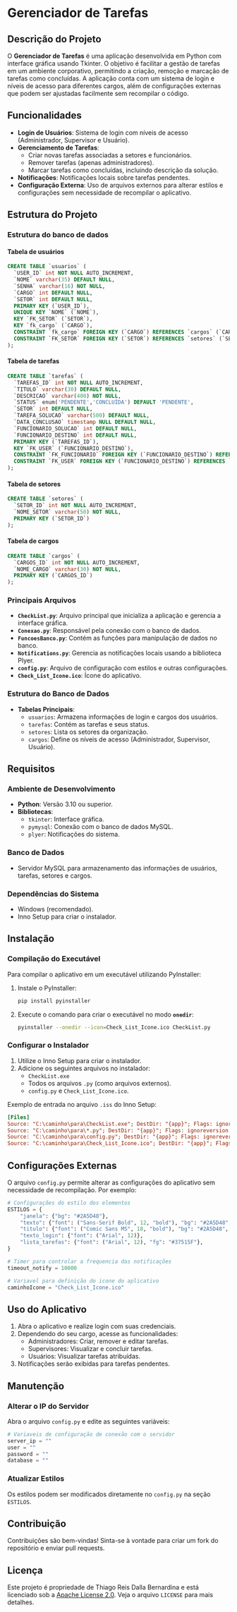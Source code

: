 # Gerenciador de Tarefas
## Descrição do Projeto
O **Gerenciador de Tarefas** é uma aplicação desenvolvida em Python com interface gráfica usando Tkinter. O objetivo é facilitar a gestão de tarefas em um ambiente corporativo, permitindo a criação, remoção e marcação de tarefas como concluídas. A aplicação conta com um sistema de login e níveis de acesso para diferentes cargos, além de configurações externas que podem ser ajustadas facilmente sem recompilar o código.

## Funcionalidades
- **Login de Usuários**: Sistema de login com níveis de acesso (Administrador, Supervisor e Usuário).
- **Gerenciamento de Tarefas**:
  - Criar novas tarefas associadas a setores e funcionários.
  - Remover tarefas (apenas administradores).
  - Marcar tarefas como concluídas, incluindo descrição da solução.
- **Notificações**: Notificações locais sobre tarefas pendentes.
- **Configuração Externa**: Uso de arquivos externos para alterar estilos e configurações sem necessidade de recompilar o aplicativo.

## Estrutura do Projeto

### Estrutura do banco de dados

#### Tabela de usuários
```sql 
CREATE TABLE `usuarios` (
  `USER_ID` int NOT NULL AUTO_INCREMENT,
  `NOME` varchar(35) DEFAULT NULL,
  `SENHA` varchar(16) NOT NULL,
  `CARGO` int DEFAULT NULL,
  `SETOR` int DEFAULT NULL,
  PRIMARY KEY (`USER_ID`),
  UNIQUE KEY `NOME` (`NOME`),
  KEY `FK_SETOR` (`SETOR`),
  KEY `fk_cargo` (`CARGO`),
  CONSTRAINT `fk_cargo` FOREIGN KEY (`CARGO`) REFERENCES `cargos` (`CARGOS_ID`),
  CONSTRAINT `FK_SETOR` FOREIGN KEY (`SETOR`) REFERENCES `setores` (`SETOR_ID`)
);
```

#### Tabela de tarefas
```sql
CREATE TABLE `tarefas` (
  `TAREFAS_ID` int NOT NULL AUTO_INCREMENT,
  `TITULO` varchar(30) DEFAULT NULL,
  `DESCRICAO` varchar(400) NOT NULL,
  `STATUS` enum('PENDENTE','CONCLUÍDA') DEFAULT 'PENDENTE',
  `SETOR` int DEFAULT NULL,
  `TAREFA_SOLUCAO` varchar(500) DEFAULT NULL,
  `DATA_CONCLUSAO` timestamp NULL DEFAULT NULL,
  `FUNCIONARIO_SOLUCAO` int DEFAULT NULL,
  `FUNCIONARIO_DESTINO` int DEFAULT NULL,
  PRIMARY KEY (`TAREFAS_ID`),
  KEY `FK_USER` (`FUNCIONARIO_DESTINO`),
  CONSTRAINT `FK_FUNCIONARIO` FOREIGN KEY (`FUNCIONARIO_DESTINO`) REFERENCES `usuarios` (`USER_ID`),
  CONSTRAINT `FK_USER` FOREIGN KEY (`FUNCIONARIO_DESTINO`) REFERENCES `usuarios` (`USER_ID`)
);
```

#### Tabela de setores
```sql
CREATE TABLE `setores` (
  `SETOR_ID` int NOT NULL AUTO_INCREMENT,
  `NOME_SETOR` varchar(50) NOT NULL,
  PRIMARY KEY (`SETOR_ID`)
);
```

#### Tabela de cargos
```sql
CREATE TABLE `cargos` (
  `CARGOS_ID` int NOT NULL AUTO_INCREMENT,
  `NOME_CARGO` varchar(30) NOT NULL,
  PRIMARY KEY (`CARGOS_ID`)
);
```

### Principais Arquivos
- **`CheckList.py`**: Arquivo principal que inicializa a aplicação e gerencia a interface gráfica.
- **`Conexao.py`**: Responsável pela conexão com o banco de dados.
- **`FuncoesBanco.py`**: Contém as funções para manipulação de dados no banco.
- **`Notifications.py`**: Gerencia as notificações locais usando a biblioteca Plyer.
- **`config.py`**: Arquivo de configuração com estilos e outras configurações.
- **`Check_List_Icone.ico`**: Ícone do aplicativo.

### Estrutura do Banco de Dados
- **Tabelas Principais**:
  - `usuarios`: Armazena informações de login e cargos dos usuários.
  - `tarefas`: Contém as tarefas e seus status.
  - `setores`: Lista os setores da organização.
  - `cargos`: Define os níveis de acesso (Administrador, Supervisor, Usuário).

## Requisitos

### Ambiente de Desenvolvimento
- **Python**: Versão 3.10 ou superior.
- **Bibliotecas**:
  - `tkinter`: Interface gráfica.
  - `pymysql`: Conexão com o banco de dados MySQL.
  - `plyer`: Notificações do sistema.

### Banco de Dados
- Servidor MySQL para armazenamento das informações de usuários, tarefas, setores e cargos.

### Dependências do Sistema
- Windows (recomendado).
- Inno Setup para criar o instalador.

## Instalação

### Compilação do Executável
Para compilar o aplicativo em um executável utilizando PyInstaller:

1. Instale o PyInstaller:
   ```bash
   pip install pyinstaller
   ```

2. Execute o comando para criar o executável no modo **`onedir`**:
   ```bash
   pyinstaller --onedir --icon=Check_List_Icone.ico CheckList.py
   ```

### Configurar o Instalador
1. Utilize o Inno Setup para criar o instalador.
2. Adicione os seguintes arquivos no instalador:
   - `CheckList.exe`
   - Todos os arquivos `.py` (como arquivos externos).
   - `config.py` e `Check_List_Icone.ico`.

Exemplo de entrada no arquivo `.iss` do Inno Setup:
```ini
[Files]
Source: "C:\caminho\para\CheckList.exe"; DestDir: "{app}"; Flags: ignoreversion
Source: "C:\caminho\para\*.py"; DestDir: "{app}"; Flags: ignoreversion
Source: "C:\caminho\para\config.py"; DestDir: "{app}"; Flags: ignoreversion
Source: "C:\caminho\para\Check_List_Icone.ico"; DestDir: "{app}"; Flags: ignoreversion
```

## Configurações Externas
O arquivo `config.py` permite alterar as configurações do aplicativo sem necessidade de recompilação. Por exemplo:

```python
# Configurações do estilo dos elementos
ESTILOS = {
    "janela": {"bg": "#2A5D48"},
    "texto": {"font": ("Sans-Serif Bold", 12, "bold"), "bg": "#2A5D48", "fg": "#C34E17"},
    "titulo": {"font": ("Comic Sans MS", 18, "bold"), "bg": "#2A5D48", "fg": "#C34E17"},
    "texto_login": {"font": ("Arial", 12)},
    "lista_tarefas": {"font": ("Arial", 12), "fg": "#37515F"},
}

# Timer para controlar a frequencia das notificações
timeout_notify = 10000

# Variavel para definição do icone do aplicativo
caminhoIcone = "Check_List_Icone.ico"
```

## Uso do Aplicativo
1. Abra o aplicativo e realize login com suas credenciais.
2. Dependendo do seu cargo, acesse as funcionalidades:
   - Administradores: Criar, remover e editar tarefas.
   - Supervisores: Visualizar e concluir tarefas.
   - Usuários: Visualizar tarefas atribuídas.
3. Notificações serão exibidas para tarefas pendentes.

## Manutenção
### Alterar o IP do Servidor
Abra o arquivo `config.py` e edite as seguintes variáveis:
```python
# Variaveis de configuração de conexão com o servidor
server_ip = ""
user = ""
password = ""
database = ""
```

### Atualizar Estilos
Os estilos podem ser modificados diretamente no `config.py` na seção `ESTILOS`.

## Contribuição
Contribuições são bem-vindas! Sinta-se à vontade para criar um fork do repositório e enviar pull requests.

## Licença
Este projeto é propriedade de Thiago Reis Dalla Bernardina e está licenciado sob a [Apache License 2.0](LICENSE). Veja o arquivo `LICENSE` para mais detalhes.
